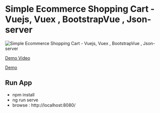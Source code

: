 # Simple Ecommerce Shopping Cart - Vuejs, Vuex , BootstrapVue , Json-server

![Simple Ecommerce Shopping Cart - Vuejs, Vuex , BootstrapVue , Json-server](https://raw.githubusercontent.com/nazmulpro/vue-master-shop/master/demo.PNG)

 [Demo Video](https://www.youtube.com/watch?v=fJ60O6ROjiM)

 [Demo](https://vueecommerce.herokuapp.com/)


## Run App
 - npm install
 - ng run serve
 - browse : http://localhost:8080/

